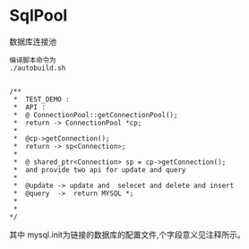 # SqlPool
数据库连接池

```
编译脚本命令为
./autobuild.sh

```








```

/**
 *  TEST_DEMO :
 * 	API : 
 *  @ ConnectionPool::getConnectionPool(); 
 * 	return -> ConnectionPool *cp; 
 * 
 *  @cp->getConnection();
 *  return -> sp<Connection>;
 * 
 *  @ shared_ptr<Connection> sp = cp->getConnection();
 * 	and provide two api for update and query 
 * 	
 *	@update -> update and  selecet and delete and insert
 * 	@query  ->  return MYSQL *; 
 * 
 * 
*/
```

其中 mysql.init为链接的数据库的配置文件,个字段意义见注释所示。
